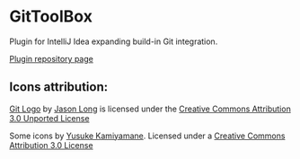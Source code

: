 GitToolBox
==========
Plugin for IntelliJ Idea expanding build-in Git integration.

[Plugin repository page](https://plugins.jetbrains.com/plugin/7499)

## Icons attribution:

[Git Logo](https://git-scm.com/downloads/logos) by [Jason Long](https://twitter.com/jasonlong) is licensed under the [Creative Commons Attribution 3.0 Unported License](https://creativecommons.org/licenses/by/3.0/)

Some icons by [Yusuke Kamiyamane](http://p.yusukekamiyamane.com). Licensed under a [Creative Commons Attribution 3.0 License](http://creativecommons.org/licenses/by/3.0/)
